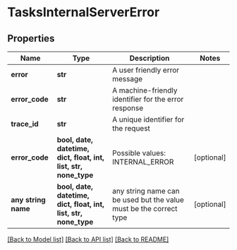 # TasksInternalServerError


## Properties
Name | Type | Description | Notes
------------ | ------------- | ------------- | -------------
**error** | **str** | A user friendly error message | 
**error_code** | **str** | A machine-friendly identifier for the error response | 
**trace_id** | **str** | A unique identifier for the request | 
**error_code** | **bool, date, datetime, dict, float, int, list, str, none_type** | Possible values: INTERNAL_ERROR | [optional] 
**any string name** | **bool, date, datetime, dict, float, int, list, str, none_type** | any string name can be used but the value must be the correct type | [optional]

[[Back to Model list]](../README.md#documentation-for-models) [[Back to API list]](../README.md#documentation-for-api-endpoints) [[Back to README]](../README.md)


